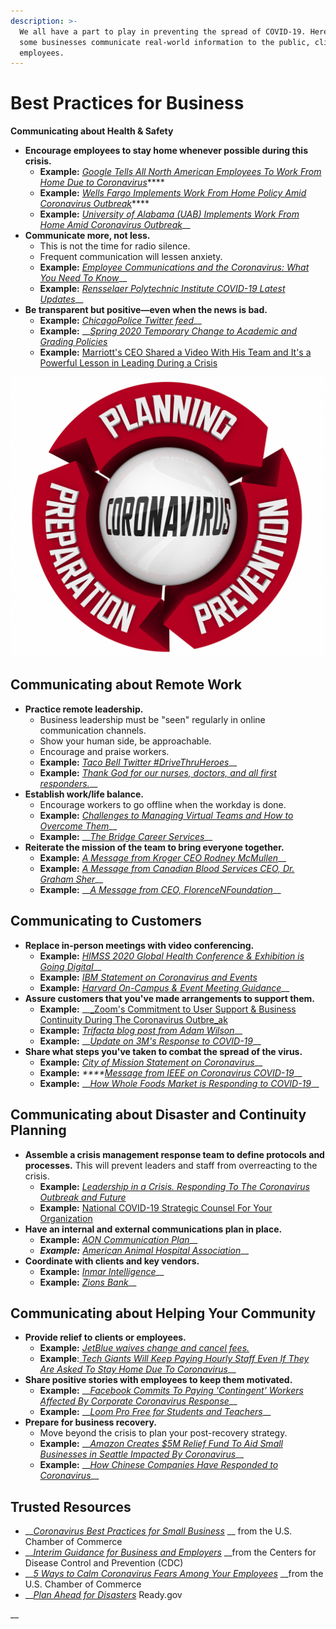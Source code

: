 ```yaml
---
description: >-
  We all have a part to play in preventing the spread of COVID-19. Here's how
  some businesses communicate real-world information to the public, clients, and
  employees.
---
```


# Best Practices for Business

**Communicating about Health & Safety** 

* **Encourage employees to stay home whenever possible during this crisis.**
  * **Example:** [_Google Tells All North American Employees To Work From Home Due to Coronavirus_](https://www.forbes.com/sites/rachelsandler/2020/03/10/google-tells-more-than-100000-employees-to-work-from-home-due-to-coronavirus/#336ca69c2c1c)\*\*\*\*
  * **Example:** [_Wells Fargo Implements Work From Home Policy Amid Coronavirus Outbreak_](https://www.reuters.com/article/us-health-coronavirus-wells-fargo/wells-fargo-implements-work-from-home-policy-amid-coronavirus-outbreak-idUSKBN2143AF)\*\*\*\*
  * **Example:** [_University of Alabama \(UAB\) Implements Work From Home Amid Coronavirus Outbreak_](https://www.wkrg.com/health/coronavirus/uab-implements-work-from-home-amid-coronavirus-outbreak/)\_\_
* **Communicate more, not less.** 
  * This is not the time for radio silence. 
  * Frequent communication will lessen anxiety. 
  * **Example:** [_Employee Communications and the Coronavirus: What You Need To Know_](https://www.poppulo.com/blog/employee-communications-and-the-coronavirus-what-you-need-to-know/)\_\_
  * **Example:** [_Rensselaer Polytechnic Institute COVID-19 Latest Updates_](https://covid19.rpi.edu/communications)\_\_
* **Be transparent but positive—even when the news is bad.**
  * **Example:** [_ChicagoPolice Twitter feed_](https://twitter.com/AJGuglielmi/status/1241843627254398982?ref_src=twsrc%5Etfw%7Ctwcamp%5Etweetembed%7Ctwterm%5E1241843627254398982&ref_url=https%3A%2F%2Fwww.cnn.com%2Fworld%2Flive-news%2Fcoronavirus-outbreak-03-22-20%2Findex.html)\_\_
  * **Example:** __[_Spring 2020 Temporary Change to Academic and Grading Policies_](https://covid19.rpi.edu/announcements/spring-2020-temporary-change-academic-and-grading-policies)
  * **Example:** [Marriott's CEO Shared a Video With His Team and It's a Powerful Lesson in Leading During a Crisis](https://www.inc.com/jason-aten/marriotts-ceo-shared-a-video-with-his-team-its-a-powerful-lesson-in-leading-during-a-crisis.html)

![Proactive communication will calm employee fears.](../.gitbook/assets/bigstock-coronavirus-planning-preparati-356036819.jpg)



## Communicating about Remote Work

* **Practice remote leadership.**
  * Business leadership must be "seen" regularly in online communication channels. 
  * Show your human side, be approachable.
  * Encourage and praise workers.
  * **Example:** [_Taco Bell Twitter \#DriveThruHeroes_](https://twitter.com/tacobell/status/1241229011319169024)\_\_
  * **Example:** [_Thank God for our nurses, doctors, and all first responders._](https://twitter.com/NYGovCuomo/status/1239335925202784257?s=20)\_\_
* **Establish work/life balance.**
  * Encourage workers to go offline when the workday is done.
  * **Example:** [_Challenges to Managing Virtual Teams and How to Overcome Them_](https://www.extension.harvard.edu/professional-development/blog/challenges-managing-virtual-teams-and-how-overcome-them)\_\_
  * **Example:** __[_The Bridge Career Services_](https://twitter.com/bridge_career/status/1241498582244560896?s=20)\_\_
* **Reiterate the mission of the team to bring everyone together.**
  * **Example:** [_A Message from Kroger CEO Rodney McMullen_](https://youtu.be/LO9qqOHypXA)\_\_
  * **Example:** [_A Message from Canadian Blood Services CEO, Dr. Graham Sher_](https://twitter.com/CanadasLifeline/status/1240750756044685313?s=20)\_\_
  * **Example:** __[_A Message from CEO, FlorenceNFoundation_](https://twitter.com/FNightingaleF/status/1241664525725773824?s=20)\_\_

## Communicating to Customers

* **Replace in-person meetings with video conferencing.**
  * **Example:** [_HIMSS 2020 Global Health Conference & Exhibition is Going Digital_](https://www.himssconference.org/updates/himss-update-coronavirus)\_\_
  * **Example:** [_IBM Statement on Coronavirus and Events_](https://www.ibm.com/blogs/think/2020/03/ibm-statement/)
  * **Example:** [_Harvard On-Campus & Event Meeting Guidance_](https://www.harvard.edu/coronavirus/event-information)\_\_
* **Assure customers that you've made arrangements to support them.** 
  * **Example:** __[_Zoom's Commitment to User Support & Business Continuity During The Coronavirus Outbre_ak](https://blog.zoom.us/wordpress/2020/02/26/zoom-commitment-user-support-business-continuity-during-coronavirus-outbreak/)
  * **Example:** [_Trifacta blog post from Adam Wilson_](https://www.trifacta.com/blog/our-commitment-to-you/)\_\_
  * **Example:** __[_Update on 3M's Response to COVID-19_](https://www.linkedin.com/pulse/update-3ms-response-covid-19-mike-roman/)\_\_
* **Share what steps you've taken to combat the spread of the virus.**
  * **Example:** [_City of Mission Statement on Coronavirus_](https://missiontexas.us/blog/city-of-mission-statement-on-coronavirus/)\_\_
  * **Example:** _****_[_Message from IEEE on Coronavirus COVID-19_](https://www.ieee.org/about/news/2020/message-on-covid-19.html)\_\_
  * **Example:** __[_How Whole Foods Market is Responding to COVID-19_](https://media.wholefoodsmarket.com/news/how-whole-foods-market-is-responding-to-covid-19)\_\_

## Communicating about Disaster and Continuity Planning

* **Assemble a crisis management response team to define protocols and processes.** This will prevent leaders and staff from overreacting to the crisis.
  * **Example:** [_Leadership in a Crisis. Responding To The Coronavirus Outbreak and Future_](https://www.mckinsey.com/business-functions/organization/our-insights/leadership-in-a-crisis-responding-to-the-coronavirus-outbreak-and-future-challenges)
  * **Example:** [National COVID-19 Strategic Counsel For Your Organization](https://www.national.ca/en/landing/national-launches-coronavirus-crisis-communications-team/)
* **Have an internal and external communications plan in place.** 
  * **Example:** [_AON Communication Plan_](https://www.aon.com/getmedia/d014d969-0ef1-4a90-8a0b-ecadf39f0a06/Novel-Coronavirus-Communication-Plan-Sheet-Feb2020.aspx)\_\_
  * _**Example:**_ [_American Animal Hospital Association_](https://www.aaha.org/publications/newstat/articles/2020-03/coronavirus-guide-communicating-with-staff-and-clients/)\_\_
* **Coordinate with clients and key vendors.**
  * **Example:** [_Inmar Intelligence_](https://www.inmar.com/blog/thought-leadership/novel-coronavirus-client-communication)\_\_
  * **Example:** [_Zions Bank_](https://www.zionsbank.com/LandingPages/specialtypage/CoronavirusClientCommunication/)\_\_

## Communicating about Helping Your Community	

* **Provide relief to clients or employees.**
  * **Example:** [_JetBlue waives change and cancel fees._](http://blog.jetblue.com/coronavirus/) 
  * **Example**:[ _Tech Giants Will Keep Paying Hourly Staff Even If They Are Asked To Stay Home Due To Coronavirus_](https://www.theverge.com/2020/3/6/21168395/coronavirus-tech-hourly-workers-pay-amazon-google-facebook)\_\_
* **Share positive stories with employees to keep them motivated.**
  * **Example:** __[_Facebook Commits To Paying 'Contingent' Workers Affected By Corporate Coronavirus Response_](https://techcrunch.com/2020/03/06/facebook-commits-to-paying-contingent-workers-affected-by-corporate-coronavirus-response/)\_\_
  * **Example:** __[_Loom Pro Free for Students and Teachers_](https://support.loom.com/hc/en-us/articles/360006579637-Loom-Pro-Free-for-Students-and-Teachers)\_\_
* **Prepare for business recovery.** 
  * Move beyond the crisis to plan your post-recovery strategy.
  * **Example:** __[_Amazon Creates $5M Relief Fund To Aid Small Businesses in Seattle Impacted By Coronavirus_](https://techcrunch.com/2020/03/10/amazon-creates-5m-relief-fund-to-aid-small-businesses-in-seattle-impacted-by-coronavirus-outbreak/)\_\_
  * **Example:** __[_How Chinese Companies Have Responded to Coronavirus_](https://hbr.org/2020/03/how-chinese-companies-have-responded-to-coronavirus)\_\_

## Trusted Resources

* \_\_[_Coronavirus Best Practices for Small Business_](https://www.uschamber.com/co/start/strategy/small-business-coronavirus-best-practices) __ from the U.S. Chamber of Commerce
* \_\_[_Interim Guidance for Business and Employers_](https://www.cdc.gov/coronavirus/2019-ncov/community/guidance-business-response.html) __from the Centers for Disease Control and Prevention \(CDC\)
* \_\_[_5 Ways to Calm Coronavirus Fears Among Your Employees_](https://www.uschamber.com/co/run/human-resources/keeping-employees-calm-during-coronavirus-pandemic) __from the U.S. Chamber of Commerce
* \_\_[_Plan Ahead for Disasters_](https://www.ready.gov) Ready.gov

\_\_






